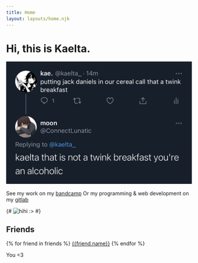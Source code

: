 ```yaml
---
title: Home
layout: layouts/home.njk
---
```


# Hi, this is Kaelta.

![Twink breakfast](/static/img/twinkbreakfast.png)

See my work on my [bandcamp](<https://xhaart.bandcamp.com>)
Or my programming & web development on my [gitlab](<https://gitlab.com/kaelta>)

{# ![hihi :>](./img/juuzo.jpg) #}

## Friends

{% for friend in friends %}
<a href={{friend.url}}>{{friend.name}}</a>
{% endfor %}

You <3

